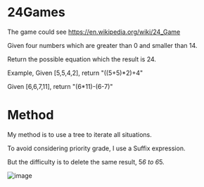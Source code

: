 # 24Games
The game could see https://en.wikipedia.org/wiki/24_Game 

Given four numbers which are greater than 0 and smaller than 14.

Return the possible equation which the result is 24.

Example,
Given [5,5,4,2], return "((5+5)*2)+4"

Given [6,6,7,11], return "(6*11)-(6-7)"



# Method

My method is to use a tree to iterate all situations.

To avoid considering priority grade, I use a Suffix expression.

But the difficulty is to delete the same result, 5*6 to 6*5.

![image](1.png)


